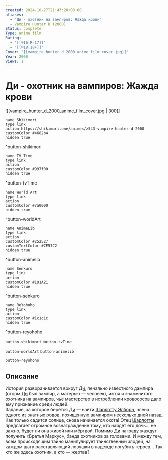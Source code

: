 ```yaml
---
created: 2024-10-27T21:43:28+03:00
aliases:
  - "Ди - охотник на вампиров: Жажда крови"
  - Vampire Hunter D (2000)
Status: complete
Type: anime film
Rating:
  - "[[®️16|R-17]]"
  - "[[®️18|18+]]"
Cover: "[[vampire_hunter_d_2000_anime_film_cover.jpg]]"
Year: 2000
Views: 1
---
```


# Ди - охотник на вампиров: Жажда крови

![[vampire_hunter_d_2000_anime_film_cover.jpg | 300]]

```button
name Shikimori
type link
action https://shikimori.one/animes/z543-vampire-hunter-d-2000
customColor #4682b4
hidden true
```
^button-shikimori

```button
name TV Time
type link
action 
customColor #997f00
hidden true
```
^button-tvTime

```button
name World Art
type link
action 
customColor #7a0000
hidden true
```
^button-worldArt

```button
name AnimeLib
type link
action 
customColor #252527
customTextColor #7E57C2
hidden true
```
^button-animelib

```button
name Senkuro
type link
action 
customColor #191A21
hidden true
```
^button-senkuro

```button
name ReYohoho
type link
action 
customColor #1c1c1c
hidden true
```
^button-reyohoho



`button-shikimori` `button-tvTime`

`button-worldArt` `button-animelib`

`button-reyohoho`

## Описание

История разворачивается вокруг [Ди](https://shikimori.one/characters/1018-d), печально известного дампира (отцом [Ди](https://shikimori.one/characters/1018-d) был вампир, а матерью — человек), изгоя и знаменитого охотника на вампиров, чьё мастерство в истреблении кровососов дало ему признание среди людей.  
Задание, за которое берётся [Ди](https://shikimori.one/characters/1018-d) — найти [Шарлотту Элборн](https://shikimori.one/characters/1022-charlotte-elbourne), члена одного из знатных родов, похищенную вампиром несколько дней назад.  
Как только садится солнце, снова начинается охота! Отец [Шарлотты](https://shikimori.one/characters/1022-charlotte-elbourne) предлагает огромное вознаграждение тому, кто найдёт его дочь... не важно, будет ли она живой или мёртвой. Помимо [Ди](https://shikimori.one/characters/1018-d) награду жаждут получить «Братья Маркус», банда охотников за головами. И между тем, всем происходящим тайно манипулирует таинственный злодей, на каждом шагу расставляющий ловушки в надежде погубить героев... Так кто же здесь охотник, а кто — жертва?
